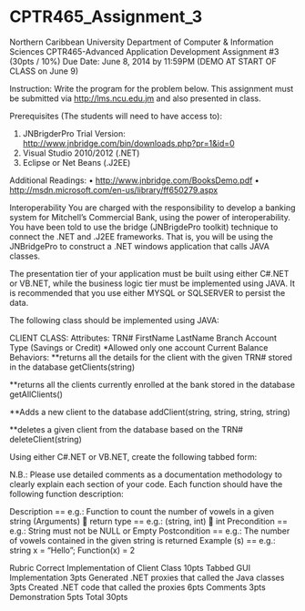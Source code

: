 CPTR465_Assignment_3
====================
Northern Caribbean University
Department of Computer & Information Sciences
CPTR465-Advanced Application Development
Assignment #3 (30pts / 10%)
Due Date: June 8, 2014 by 11:59PM (DEMO AT START OF CLASS on June 9)

Instruction: Write the program for the problem below. This assignment must be submitted via http://lms.ncu.edu.jm and also presented in class.

Prerequisites (The students will need to have access to):
1.	JNBrigderPro Trial Version: http://www.jnbridge.com/bin/downloads.php?pr=1&id=0
2.	Visual Studio 2010/2012 (.NET)
3.	Eclipse or Net Beans (.J2EE)

Additional Readings:
•	http://www.jnbridge.com/BooksDemo.pdf
•	http://msdn.microsoft.com/en-us/library/ff650279.aspx

Interoperability
You are charged with the responsibility to develop a banking system for Mitchell’s Commercial Bank, using the power of interoperability. You have been told to use the bridge (JNBrigdePro toolkit) technique to connect the .NET and .J2EE frameworks. That is, you will be using the JNBridgePro to construct a .NET windows application that calls JAVA classes. 

The presentation tier of your application must be built using either C#.NET or VB.NET, while the business logic tier must be implemented using JAVA. It is recommended that you use either MYSQL or SQLSERVER to persist the data.

The following class should be implemented using JAVA:

CLIENT CLASS:
	Attributes:
TRN#
FirstName
		LastName
		Branch
		Account Type (Savings or Credit) *Allowed only one account
		Current Balance
	Behaviors:
		**returns all the details for the client with the given TRN# stored in the database
getClients(string)

**returns all the clients currently enrolled at the bank stored in the database
		getAllClients()

**Adds a new client to the database
		addClient(string, string, string, string)
		
**deletes a given client from the database based on the TRN#
deleteClient(string)


Using either C#.NET or VB.NET, create the following tabbed form:



N.B.: Please use detailed comments as a documentation methodology to clearly explain each section of your code. Each function should have the following function description:

Description              		== e.g.: Function to count the number of vowels in a given string
(Arguments)  return type 	== e.g.: (string, int)  int
Precondition                        	== e.g.: String must not be NULL or Empty
Postcondition			== e.g.: The number of vowels contained in the given string is returned
Example (s)			== e.g.: string x = “Hello”; Function(x) = 2


Rubric
Correct Implementation of Client Class				10pts
Tabbed GUI Implementation						3pts
Generated .NET proxies that called the Java classes			3pts
Created .NET code that called the proxies				6pts
Comments								3pts
Demonstration							5pts
Total										30pts
